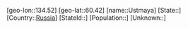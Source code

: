 ﻿---
location: [60.42,134.52]
type: City
tags:
- geo/City


SpocWebEntityId: 35140
isDeleted: false
confidential: public

---
[geo-lon::134.52]
[geo-lat::60.42]
[name::Ustmaya]
[State::]
[Country::[Russia](geo/Continent/Europe/Russia.md)]
[StateId::]
[Population::]
[Unknown::]

